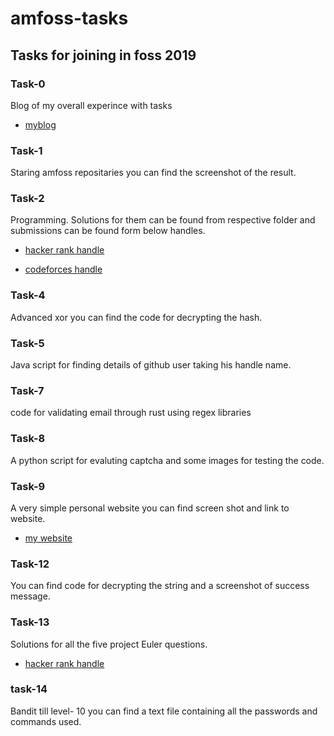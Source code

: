 # amfoss-tasks
## Tasks for joining in foss 2019

### Task-0

Blog of my overall experince with tasks

 - [myblog](https://bharathspi.home.blog./)

### Task-1

Staring amfoss repositaries you can find the screenshot of the result.

### Task-2
Programming. Solutions for them can be found from respective folder and submissions can be found form below handles.
 
 - [hacker rank handle](https://www.hackerrank.com/bharathreddyspi)
 
 - [codeforces handle](https://codeforces.com/profile/u4ece18006)
 
 ### Task-4
 
 Advanced xor you can find the code for decrypting the hash.
 
 ### Task-5
 
Java script for finding details of github user taking his handle name.

### Task-7

code for validating email through rust using regex libraries

### Task-8

A python script for evaluting captcha and some images for testing the code.

### Task-9

A very simple personal website you can find screen shot and link to website.

 - [my website](https://bharathspi.github.io/)
 
 ### Task-12
 
You can find code for decrypting the string and a screenshot of success message.

### Task-13

Solutions for all the five project Euler questions.

 - [hacker rank handle](https://www.hackerrank.com/bharathreddyspi)
 
 ### task-14
 
 Bandit till level- 10 you can find a text file containing all the passwords and commands used.
